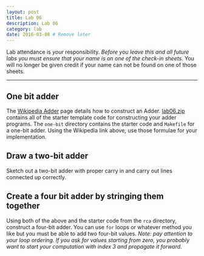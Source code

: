 ```yaml
---
layout: post
title: Lab 06
description: Lab 06
category: lab
date: 2016-03-08 # Remove later
---
```


Lab attendance is *your* responsibility.
*Before you leave this and all future labs you must ensure that your name is on one of the check-in sheets.*
You will no longer be given credit if your name can not be found on one of those sheets.

---------------------------------------

## One bit adder

The [Wikipedia Adder](https://en.wikipedia.org/wiki/Adder_(electronics)) page details how to construct an Adder.
[lab06.zip][lab06.zip] contains all of the starter template code for constructing your adder programs.
The `one-bit` directory contains the starter code and `Makefile` for a one-bit adder.
Using the Wikipedia link above, use those formulae for your implementation.

## Draw a two-bit adder

Sketch out a two-bit adder with proper carry in and carry out lines connected up correctly.

## Create a four bit adder by stringing them together

Using both of the above and the starter code from the `rca` directory, construct a four-bit adder.
You can use `for` loops or whatever method you like but you must be able to add two four-bit values.
*Note: pay attention to your loop ordering.  If you ask for values starting from zero, you probably want to start your computation with index 3 and propagate it forward.*

[lab06.zip]: {{site.base}}/files/lab06.zip
